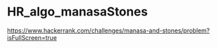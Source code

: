 # HR_algo_manasaStones
https://www.hackerrank.com/challenges/manasa-and-stones/problem?isFullScreen=true
